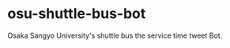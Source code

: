osu-shuttle-bus-bot
===================

Osaka Sangyo University's shuttle bus the service time tweet Bot.
